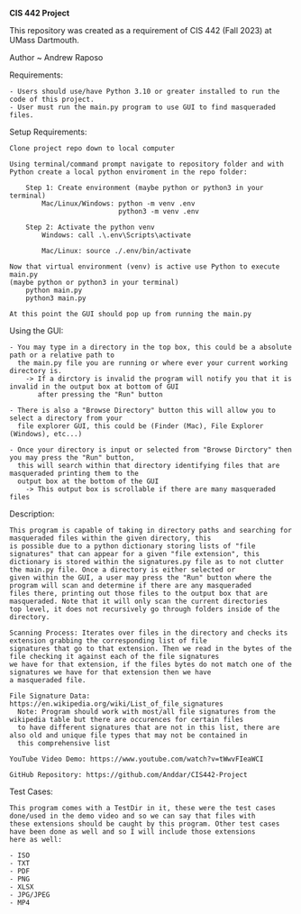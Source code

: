 **CIS 442 Project**

This repository was created as a requirement of CIS 442 (Fall 2023) at UMass Dartmouth.

Author ~ Andrew Raposo

Requirements:
    
    - Users should use/have Python 3.10 or greater installed to run the code of this project.
    - User must run the main.py program to use GUI to find masqueraded files.


Setup Requirements:

    Clone project repo down to local computer

    Using terminal/command prompt navigate to repository folder and with Python create a local python enviroment in the repo folder:
        
        Step 1: Create environment (maybe python or python3 in your terminal)
            Mac/Linux/Windows: python -m venv .env
                               python3 -m venv .env

        Step 2: Activate the python venv
            Windows: call .\.env\Scripts\activate

            Mac/Linux: source ./.env/bin/activate

    Now that virtual environment (venv) is active use Python to execute main.py
    (maybe python or python3 in your terminal)
        python main.py
        python3 main.py

    At this point the GUI should pop up from running the main.py


Using the GUI:

    - You may type in a directory in the top box, this could be a absolute path or a relative path to 
      the main.py file you are running or where ever your current working directory is.
        -> If a dirctory is invalid the program will notify you that it is invalid in the output box at bottom of GUI
           after pressing the "Run" button
    
    - There is also a "Browse Directory" button this will allow you to select a directory from your
      file explorer GUI, this could be (Finder (Mac), File Explorer (Windows), etc...)

    - Once your directory is input or selected from "Browse Dirctory" then you may press the "Run" button,
      this will search within that directory identifying files that are masqueraded printing them to the 
      output box at the bottom of the GUI
        -> This output box is scrollable if there are many masqueraded files


Description:

    This program is capable of taking in directory paths and searching for masqueraded files within the given directory, this
    is possible due to a python dictionary storing lists of "file signatures" that can appear for a given "file extension", this
    dictionary is stored within the signatures.py file as to not clutter the main.py file. Once a directory is either selected or
    given within the GUI, a user may press the "Run" button where the program will scan and determine if there are any masqueraded
    files there, printing out those files to the output box that are masqueraded. Note that it will only scan the current directories
    top level, it does not recursively go through folders inside of the directory.

    Scanning Process: Iterates over files in the directory and checks its extension grabbing the corresponding list of file
    signatures that go to that extension. Then we read in the bytes of the file checking it against each of the file signatures
    we have for that extension, if the files bytes do not match one of the signatures we have for that extension then we have
    a masqueraded file.

    File Signature Data: https://en.wikipedia.org/wiki/List_of_file_signatures
      Note: Program should work with most/all file signatures from the wikipedia table but there are occurences for certain files
      to have different signatures that are not in this list, there are also old and unique file types that may not be contained in
      this comprehensive list

    YouTube Video Demo: https://www.youtube.com/watch?v=tWwvFIeaWCI

    GitHub Repository: https://github.com/Anddar/CIS442-Project

Test Cases:

    This program comes with a TestDir in it, these were the test cases done/used in the demo video and so we can say that files with
    these extensions should be caught by this program. Other test cases have been done as well and so I will include those extensions
    here as well:

    - ISO
    - TXT
    - PDF
    - PNG
    - XLSX
    - JPG/JPEG
    - MP4